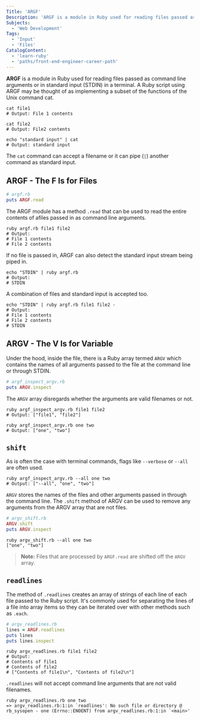 ```yaml
---
Title: 'ARGF'
Description: 'ARGF is a module in Ruby used for reading files passed as command line arguments or in standard input (STDIN) in a terminal. A Ruby script using ARGF may be thought of as implementing a subset of the functions of the Unix command cat.'
Subjects:
  - 'Web Development'
Tags:
  - 'Input'
  - 'Files'
CatalogContent:
  - 'learn-ruby'
  - 'paths/front-end-engineer-career-path'
---
```


**ARGF** is a module in Ruby used for reading files passed as command line arguments or in standard input (STDIN) in a terminal. A Ruby script using ARGF may be thought of as implementing a subset of the functions of the Unix command cat.

```shell
cat file1
# Output: File 1 contents

cat file2
# Output: File2 contents

echo "standard input" | cat
# Output: standard input
```

The `cat` command can accept a filename or it can pipe (`|`) another command as standard input.

## ARGF - The F Is for Files

```ruby
# argf.rb
puts ARGF.read
```

The ARGF module has a method `.read` that can be used to read the entire contents of afiles passed in as command line arguments.

```shell
ruby argf.rb file1 file2
# Output:
# File 1 contents
# File 2 contents
```

If no file is passed in, ARGF can also detect the standard input stream being piped in.

```shell
echo "STDIN" | ruby argf.rb
# Output:
# STDIN
```

A combination of files and standard input is accepted too.

```shell
echo "STDIN" | ruby argf.rb file1 file2 -
# Output:
# File 1 contents
# File 2 contents
# STDIN
```

## ARGV - The V Is for Variable

Under the hood, inside the file, there is a Ruby array termed `ARGV` which contains the names of all arguments passed to the file at the command line or through STDIN.

```ruby
# argf_inspect_argv.rb
puts ARGV.inspect
```

The `ARGV` array disregards whether the arguments are valid filenames or not.

```shell
ruby argf_inspect_argv.rb file1 file2
# Output: ["file1", "file2"]

ruby argf_inspect_argv.rb one two
# Output: ["one", "two"]
```

## `shift`

As is often the case with terminal commands, flags like `--verbose` or `--all` are often used.

```shell
ruby argf_inspect_argv.rb --all one two
# Output: ["--all", "one", "two"]
```

`ARGV` stores the names of the files and other arguments passed in through the command line.
The `.shift` method of ARGV can be used to remove any arguments from the ARGV array that are not files.

```ruby
# argv_shift.rb
ARGV.shift
puts ARGV.inspect
```

```shell
ruby argv_shift.rb --all one two
["one", "two"]
```

> **Note:** Files that are processed by `ARGF.read` are shifted off the `ARGV` array.

## `readlines`

The method of `.readlines` creates an array of strings of each line of each file passed to the Ruby script.
It's commonly used for separating the lines of a file into array items so they can be iterated over with other methods such as `.each`.

```ruby
# argv_readlines.rb
lines = ARGF.readlines
puts lines
puts lines.inspect
```

```shell
ruby argv_readlines.rb file1 file2
# Output:
# Contents of file1
# Contents of file2
# ["Contents of file1\n", "Contents of file2\n"]
```

`.readlines` will not accept command line arguments that are not valid filenames.

```shell
ruby argv_readlines.rb one two
=> argv_readlines.rb:1:in `readlines': No such file or directory @ rb_sysopen - one (Errno::ENOENT) from argv_readlines.rb:1:in `<main>'
```
